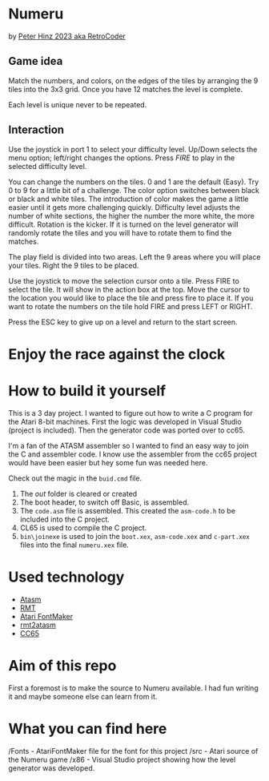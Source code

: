 # Numeru
by [Peter Hinz 2023 aka RetroCoder](https://github.com/CycoPH)

## Game idea
Match the numbers, and colors, on the edges of the tiles by arranging the 9 tiles into the 3x3 grid. Once you have 12 matches the level is complete.

Each level is unique never to be repeated.

## Interaction
Use the joystick in port 1 to select your difficulty level. Up/Down selects the menu option; left/right changes the options.
Press *FIRE* to play in the selected difficulty level.

You can change the numbers on the tiles. 0 and 1 are the default (Easy). Try 0 to 9 for a little bit of a challenge.
The color option switches between black or black and white tiles. The introduction of color makes the game a little easier
until it gets more challenging quickly.
Difficulty level adjusts the number of white sections, the higher the number the more white, the more difficult.
Rotation is the kicker. If it is turned on the level generator will randomly rotate the tiles and you will have to rotate
them to find the matches.

The play field is divided into two areas. Left the 9 areas where you will place your tiles. Right the 9 tiles to be placed.

Use the joystick to move the selection cursor onto a tile.
Press FIRE to select the tile. It will show in the action box at the top.
Move the cursor to the location you would like to place the tile and press fire to place it.
If you want to rotate the numbers on the tile hold FIRE and press LEFT or RIGHT.

Press the ESC key to give up on a level and return to the start screen.

# Enjoy the race against the clock

# How to build it yourself
This is a 3 day project. I wanted to figure out how to write a C program for the Atari 8-bit machines. First the logic was developed in Visual Studio (project is included).
Then the generator code was ported over to cc65.

I'm a fan of the ATASM assembler so I wanted to find an easy way to join the C and assembler code. I know use the assembler from the cc65 project would have been easier but hey some fun was needed here.

Check out the magic in the `buid.cmd` file.

1. The *out* folder is cleared or created
2. The boot header, to switch off Basic, is assembled.
3. The `code.asm` file is assembled. This created the `asm-code.h` to be included into the C project.
4. CL65 is used to compile the C project.
5. `bin\joinexe` is used to join the `boot.xex`, `asm-code.xex` and `c-part.xex` files into the final `numeru.xex` file.

# Used technology
- [Atasm](https://github.com/CycoPH/atasm)
- [RMT](https://github.com/VinsCool/RASTER-Music-Tracker)
- [Atari FontMaker](https://github.com/matosimi/atari-fontmaker)
- [rmt2atasm](https://github.com/CycoPH/rmt2atasm)
- [CC65](https://cc65.github.io/)

# Aim of this repo
First a foremost is to make the source to Numeru available.
I had fun writing it and maybe someone else can learn from it.

# What you can find here
/Fonts - AtariFontMaker file for the font for this project
/src - Atari source of the Numeru game
/x86 - Visual Studio project showing how the level generator was developed.
